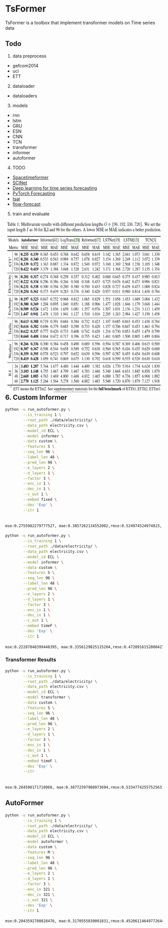 <!--
 * @Author: jianzhnie
 * @Date: 2022-01-20 17:31:27
 * @LastEditTime: 2022-01-26 10:54:25
 * @LastEditors: jianzhnie
 * @Description:
 *
-->
# TsFormer
TsFormer is a toolbox that implement transformer models on Time series data


## Todo

1. data preprocess
- gefcom2014
- uci
- ETT

2. dataloader

- dataloaders

3. models

- rnn
- lstm
- GRU
- ESN
- CNN
- TCN
- transformer
- informer
- autoformer

4. TODO
- [Spacetimeformer](https://github.com/QData/spacetimeformer)
- [SCINet](https://github.com/cure-lab/SCINet)
- [Deep learning for time series forecasting](https://github.com/AIStream-Peelout/flow-forecast)
- [PyTorch Forecasting](https://github.com/jdb78/pytorch-forecasting)
- [tsai](https://github.com/timeseriesAI/tsai)
- [flow-forecast](https://github.com/AIStream-Peelout/flow-forecast)

5. train and evaluate

<p align="center">
<img src="./docs/results.png" height = "550" alt="" align=left />
</p>


## 6. Custom  Informer

```sh
python -u run_autoformer.py \
        --is_training 1 \
        --root_path ./data/electricity/ \
        --data_path electricity.csv \
        --model_id ECL \
        --model informer \
        --data custom \
        --features S \
        --seq_len 96 \
        --label_len 48 \
        --pred_len 96 \
        --e_layers 2 \
        --d_layers 1 \
        --factor 3 \
        --enc_in 1 \
        --dec_in 1 \
        --c_out 1 \
        --embed fixed \
        --des 'Exp' \
        --itr 1


mse:0.2755982279777527, mae:0.3857262134552002,rmse:0.524974524974823, mape:1.9572646617889404, mspe:238.20448303222656
```


```sh
python -u run_autoformer.py \
        --is_training 1 \
        --root_path ./data/electricity/ \
        --data_path electricity.csv \
        --model_id ECL \
        --model informer \
        --data custom \
        --features S \
        --seq_len 96 \
        --label_len 48 \
        --pred_len 96 \
        --e_layers 2 \
        --d_layers 1 \
        --factor 3 \
        --enc_in 1 \
        --dec_in 1 \
        --c_out 1 \
        --embed timeF \
        --des 'Exp' \
        --itr 1

mse:0.22287048399448395, mae:0.3356129825115204,rmse:0.4720916152000427, mape:1.6913783550262451, mspe:260.3700866699219
```

### Transformer Results

```sh
python -u run_autoformer.py \
        --is_training 1 \
        --root_path ./data/electricity/ \
        --data_path electricity.csv \
        --model_id ECL \
        --model transformer \
        --data custom \
        --features S \
        --seq_len 96 \
        --label_len 48 \
        --pred_len 96 \
        --e_layers 2 \
        --d_layers 1 \
        --factor 3 \
        --enc_in 1 \
        --dec_in 1 \
        --c_out 1 \
        --embed timeF \
        --des 'Exp' \
        --itr


mse:0.284598171710968, mae:0.38772597908973694,rmse:0.5334774255752563, mape:2.1156060695648193, mspe:381.4866943359375
```


## AutoFormer

```sh
python -u run_autoformer.py \
        --is_training 1 \
        --root_path ./data/electricity/ \
        --data_path electricity.csv \
        --model_id ECL \
        --model autoformer \
        --data custom \
        --features M \
        --seq_len 96 \
        --label_len 48 \
        --pred_len 96 \
        --e_layers 2 \
        --d_layers 1 \
        --factor 3 \
        --enc_in 321 \
        --dec_in 321 \
        --c_out 321 \
        --des 'Exp' \
        --itr 1

mse:0.2043592780828476, mae:0.3170555830001831,rmse:0.45206114649772644, mape:3.2521157264709473, mspe:414847.125
```
